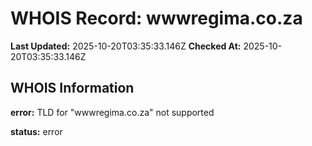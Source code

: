 # WHOIS Record: wwwregima.co.za

**Last Updated:** 2025-10-20T03:35:33.146Z
**Checked At:** 2025-10-20T03:35:33.146Z

## WHOIS Information

**error:** TLD for "wwwregima.co.za" not supported

**status:** error

